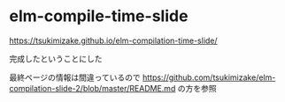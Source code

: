 # elm-compile-time-slide
https://tsukimizake.github.io/elm-compilation-time-slide/

完成したということにした

最終ページの情報は間違っているので https://github.com/tsukimizake/elm-compilation-slide-2/blob/master/README.md の方を参照
